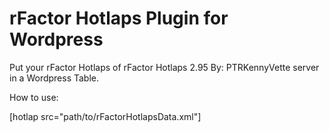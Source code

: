 # rFactor Hotlaps Plugin for Wordpress

Put your rFactor Hotlaps of rFactor Hotlaps 2.95 By: PTRKennyVette server in a Wordpress Table.

How to use: 

[hotlap src="path/to/rFactorHotlapsData.xml"]
